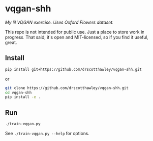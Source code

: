 # vqgan-shh

*My lil VQGAN exercise. Uses Oxford Flowers dataset.*

This repo is not intended for public use. Just a place to store work in progress. That said, it's open and MIT-licensed, so if you find it useful, great.

## Install

```bash
pip install git+https://github.com/drscotthawley/vqgan-shh.git
```

or 

```bash
git clone https://github.com/drscotthawley/vqgan-shh.git
cd vqgan-shh
pip install -e .
```

## Run

```bash
./train-vqgan.py
```

See `./train-vqgan.py --help` for options.
